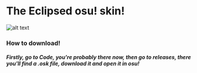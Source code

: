 # The Eclipsed osu! skin!
![alt text](https://i.imgur.com/wcZIRNq.png "Logo Title Text 1")

### How to download!
##### Firstly, go to Code, you're probably there now, then go to releases, there you'll find a .osk file, download it and open it in osu!
